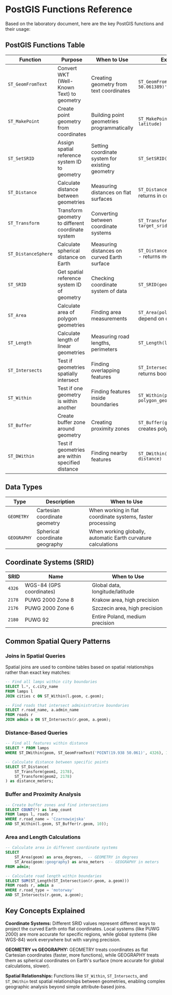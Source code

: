 # PostGIS Functions Reference

Based on the laboratory document, here are the key PostGIS functions and their usage:

## PostGIS Functions Table

| Function | Purpose | When to Use | Example Usage |
|----------|---------|-------------|---------------|
| `ST_GeomFromText` | Convert WKT (Well-Known Text) to geometry | Creating geometry from text coordinates | `ST_GeomFromText('POINT(19.938333 50.061389)', 4326)` |
| `ST_MakePoint` | Create point geometry from coordinates | Building point geometries programmatically | `ST_MakePoint(longitude, latitude)` |
| `ST_SetSRID` | Assign spatial reference system ID to geometry | Setting coordinate system for existing geometry | `ST_SetSRID(geom_column, 4326)` |
| `ST_Distance` | Calculate distance between geometries | Measuring distances on flat surfaces | `ST_Distance(geom1, geom2)` - returns in coordinate units |
| `ST_Transform` | Transform geometry to different coordinate system | Converting between coordinate systems | `ST_Transform(geom_column, target_srid)` |
| `ST_DistanceSphere` | Calculate spherical distance on Earth | Measuring distances on curved Earth surface | `ST_DistanceSphere(geom1, geom2)` - returns meters |
| `ST_SRID` | Get spatial reference system ID of geometry | Checking coordinate system of data | `ST_SRID(geom_column)` |
| `ST_Area` | Calculate area of polygon geometries | Finding area measurements | `ST_Area(polygon_geom)` - units depend on coordinate system |
| `ST_Length` | Calculate length of linear geometries | Measuring road lengths, perimeters | `ST_Length(linestring_geom)` |
| `ST_Intersects` | Test if geometries spatially intersect | Finding overlapping features | `ST_Intersects(geom1, geom2)` - returns boolean |
| `ST_Within` | Test if one geometry is within another | Finding features inside boundaries | `ST_Within(point_geom, polygon_geom)` |
| `ST_Buffer` | Create buffer zone around geometry | Creating proximity zones | `ST_Buffer(geom, distance)` - creates polygon buffer |
| `ST_DWithin` | Test if geometries are within specified distance | Finding nearby features | `ST_DWithin(geom1, geom2, distance)` |

## Data Types

| Type | Description | When to Use |
|------|-------------|-------------|
| `GEOMETRY` | Cartesian coordinate geometry | When working in flat coordinate systems, faster processing |
| `GEOGRAPHY` | Spherical coordinate geography | When working globally, automatic Earth curvature calculations |

## Coordinate Systems (SRID)

| SRID | Name | When to Use |
|------|------|-------------|
| `4326` | WGS-84 (GPS coordinates) | Global data, longitude/latitude |
| `2178` | PUWG 2000 Zone 8 | Krakow area, high precision |
| `2176` | PUWG 2000 Zone 6 | Szczecin area, high precision |
| `2180` | PUWG 92 | Entire Poland, medium precision |

## Common Spatial Query Patterns

### Joins in Spatial Queries

Spatial joins are used to combine tables based on spatial relationships rather than exact key matches:

```sql
-- Find all lamps within city boundaries
SELECT l.*, c.city_name
FROM lamps l
JOIN cities c ON ST_Within(l.geom, c.geom);

-- Find roads that intersect administrative boundaries
SELECT r.road_name, a.admin_name
FROM roads r
JOIN admin a ON ST_Intersects(r.geom, a.geom);
```

### Distance-Based Queries

```sql
-- Find all features within distance
SELECT * FROM lamps 
WHERE ST_DWithin(geom, ST_GeomFromText('POINT(19.938 50.061)', 4326), 100);

-- Calculate distance between specific points
SELECT ST_Distance(
    ST_Transform(geom1, 2178), 
    ST_Transform(geom2, 2178)
) as distance_meters;
```

### Buffer and Proximity Analysis

```sql
-- Create buffer zones and find intersections
SELECT COUNT(*) as lamp_count
FROM lamps l, roads r
WHERE r.road_name = 'Czarnowiejska'
AND ST_Within(l.geom, ST_Buffer(r.geom, 10));
```

### Area and Length Calculations

```sql
-- Calculate area in different coordinate systems
SELECT 
    ST_Area(geom) as area_degrees,  -- GEOMETRY in degrees
    ST_Area(geom::geography) as area_meters  -- GEOGRAPHY in meters
FROM admin;

-- Calculate road length within boundaries
SELECT SUM(ST_Length(ST_Intersection(r.geom, a.geom)))
FROM roads r, admin a
WHERE r.road_type = 'motorway'
AND ST_Intersects(r.geom, a.geom);
```

## Key Concepts Explained

**Coordinate Systems:** Different SRID values represent different ways to project the curved Earth onto flat coordinates. Local systems (like PUWG 2000) are more accurate for specific regions, while global systems (like WGS-84) work everywhere but with varying precision.

**GEOMETRY vs GEOGRAPHY:** GEOMETRY treats coordinates as flat Cartesian coordinates (faster, more functions), while GEOGRAPHY treats them as spherical coordinates on Earth's surface (more accurate for global calculations, slower).

**Spatial Relationships:** Functions like `ST_Within`, `ST_Intersects`, and `ST_DWithin` test spatial relationships between geometries, enabling complex geographic analysis beyond simple attribute-based joins.